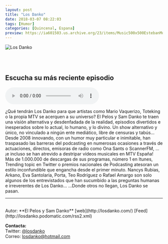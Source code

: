 ```yaml
---
layout: post
title: "Los Danko"
date: 2018-03-07 08:22:03
tags: [Humor]
categories: [Quincenal, Espana]
preview: https://ia601503.us.archive.org/23/items/Music500x500EstebanMontoya/300Losdanko_ivoox-SamSaiz.jpg
---
```


![Los Danko](https://ia601503.us.archive.org/23/items/Music500x500EstebanMontoya/500Losdanko_ivoox-SamSaiz.jpg)

<br/>
<br/>

## Escucha su más reciente episodio

<!--reproductor-feed=http://losdanko.podomatic.com/rss2.xml-->
<!--reproductor-start-->
<audio id="audio" preload="auto" controls="" src="https://losdanko.podOmatic.com/enclosure/2018-07-01T09_53_30-07_00.mp3"></audio>
<!--reproductor-end-->

¿Qué tendrán Los Danko para que artistas como Mario Vaquerizo, Toteking o la propia MTV se acerquen a su universo?
El Pelos y Sam Danko te traen una visión alternativa y desdenfadada de la realidad, episodios divertidos e inesperados sobre lo actual, lo humano, y lo divino. Un show alternativo y único, no vinculado a ningún ente mediático, libre de censuras y tabús...
Desde 2008 innovando, con un humor muy particular e inimitable, han traspasado las barreras del podcasting en numerosas ocasiones a través de actuaciones, directos, emisoras de radio como Ona Sants o ScannerFM, ...¡e incluso se han atrevido a destripar vídeos musicales en MTV España!
Más de 1.000.000 de descargas de sus programas, número 1 en Itunes, Trending topic en Twitter o premios nacionales de Podcasting atesoran un estilo inconfundible que engancha desde el primer minuto.
Nancys Rubias, Arkano, Eva Santolaria, Porta, Teo Rodríguez o Rafael Amargo son solo algunos de los entrevistados que han sucumbido a las preguntas humanas e irreverentes de Los Danko...
...Donde otros no llegan, Los Danko se pasan.  

_ _ _
<br>
Autor: **El Pelos y Sam Danko**  
[web](http://losdanko.com/)  
[Feed](http://losdanko.podomatic.com/rss2.xml)  


**Contacta:**  
Twitter: [@losdanko](https://twitter.com/losdanko)  
Correo: [losdanko@hotmail.com](mailto:losdanko@hotmail.com)  
